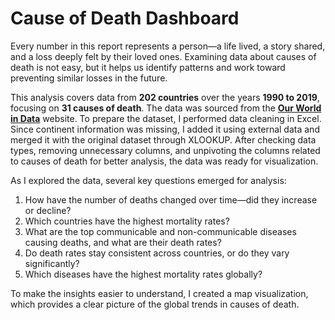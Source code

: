 # Cause of Death Dashboard

Every number in this report represents a person—a life lived, a story shared, and a loss deeply felt by their loved ones. Examining data about causes of death is not easy, but it helps us identify patterns and work toward preventing similar losses in the future.

This analysis covers data from **202 countries** over the years **1990 to 2019**, focusing on **31 causes of death**. The data was sourced from the **[Our World in Data](https://ourworldindata.org/causes-of-death?insight=globally-non-communicable-diseases-are-the-most-common-causes-of-death#research-writing)** website. To prepare the dataset, I performed data cleaning in Excel. Since continent information was missing, I added it using external data and merged it with the original dataset through XLOOKUP. After checking data types, removing unnecessary columns, and unpivoting the columns related to causes of death for better analysis, the data was ready for visualization.

As I explored the data, several key questions emerged for analysis:
1. How have the number of deaths changed over time—did they increase or decline?
2. Which countries have the highest mortality rates?
3. What are the top communicable and non-communicable diseases causing deaths, and what are their death rates?
4. Do death rates stay consistent across countries, or do they vary significantly?
5. Which diseases have the highest mortality rates globally?

To make the insights easier to understand, I created a map visualization, which provides a clear picture of the global trends in causes of death.


